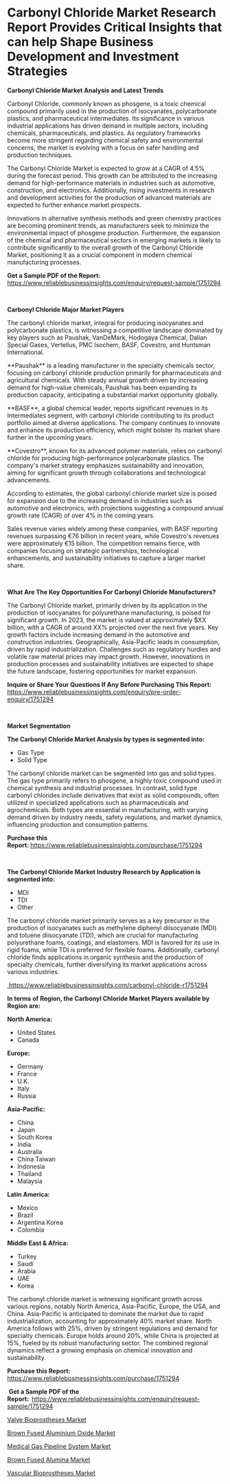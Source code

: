 <p><h1>Carbonyl Chloride Market Research Report Provides Critical Insights that can help Shape Business Development and Investment Strategies</h1></p><p><strong>Carbonyl Chloride Market Analysis and Latest Trends</strong></p>
<p><p>Carbonyl Chloride, commonly known as phosgene, is a toxic chemical compound primarily used in the production of isocyanates, polycarbonate plastics, and pharmaceutical intermediates. Its significance in various industrial applications has driven demand in multiple sectors, including chemicals, pharmaceuticals, and plastics. As regulatory frameworks become more stringent regarding chemical safety and environmental concerns, the market is evolving with a focus on safer handling and production techniques.</p><p>The Carbonyl Chloride Market is expected to grow at a CAGR of 4.5% during the forecast period. This growth can be attributed to the increasing demand for high-performance materials in industries such as automotive, construction, and electronics. Additionally, rising investments in research and development activities for the production of advanced materials are expected to further enhance market prospects.</p><p>Innovations in alternative synthesis methods and green chemistry practices are becoming prominent trends, as manufacturers seek to minimize the environmental impact of phosgene production. Furthermore, the expansion of the chemical and pharmaceutical sectors in emerging markets is likely to contribute significantly to the overall growth of the Carbonyl Chloride Market, positioning it as a crucial component in modern chemical manufacturing processes.</p></p>
<p><strong>Get a Sample PDF of the Report:&nbsp;</strong> <a href="https://www.reliablebusinessinsights.com/enquiry/request-sample/1751294?utm_campaign=75&utm_medium=2&utm_source=Github&utm_content=ia&utm_term=09112024&utm_id=carbonyl-chloride">https://www.reliablebusinessinsights.com/enquiry/request-sample/1751294</a></p>
<p>&nbsp;</p>
<p><strong>Carbonyl Chloride Major Market Players</strong></p>
<p><p>The carbonyl chloride market, integral for producing isocyanates and polycarbonate plastics, is witnessing a competitive landscape dominated by key players such as Paushak, VanDeMark, Hodogaya Chemical, Dalian Special Gases, Vertellus, PMC Isochem, BASF, Covestro, and Huntsman International.</p><p>**Paushak** is a leading manufacturer in the specialty chemicals sector, focusing on carbonyl chloride production primarily for pharmaceuticals and agricultural chemicals. With steady annual growth driven by increasing demand for high-value chemicals, Paushak has been expanding its production capacity, anticipating a substantial market opportunity globally.</p><p>**BASF**, a global chemical leader, reports significant revenues in its Intermediates segment, with carbonyl chloride contributing to its product portfolio aimed at diverse applications. The company continues to innovate and enhance its production efficiency, which might bolster its market share further in the upcoming years.</p><p>**Covestro**, known for its advanced polymer materials, relies on carbonyl chloride for producing high-performance polycarbonate plastics. The company's market strategy emphasizes sustainability and innovation, aiming for significant growth through collaborations and technological advancements. </p><p>According to estimates, the global carbonyl chloride market size is poised for expansion due to the increasing demand in industries such as automotive and electronics, with projections suggesting a compound annual growth rate (CAGR) of over 4% in the coming years. </p><p>Sales revenue varies widely among these companies, with BASF reporting revenues surpassing €76 billion in recent years, while Covestro's revenues were approximately €15 billion. The competition remains fierce, with companies focusing on strategic partnerships, technological enhancements, and sustainability initiatives to capture a larger market share.</p></p>
<p>&nbsp;</p>
<p><strong>What Are The Key Opportunities For Carbonyl Chloride Manufacturers?</strong></p>
<p><p>The Carbonyl Chloride market, primarily driven by its application in the production of isocyanates for polyurethane manufacturing, is poised for significant growth. In 2023, the market is valued at approximately $XX billion, with a CAGR of around XX% projected over the next five years. Key growth factors include increasing demand in the automotive and construction industries. Geographically, Asia-Pacific leads in consumption, driven by rapid industrialization. Challenges such as regulatory hurdles and volatile raw material prices may impact growth. However, innovations in production processes and sustainability initiatives are expected to shape the future landscape, fostering opportunities for market expansion.</p></p>
<p><strong>Inquire or Share Your Questions If Any Before Purchasing This Report:</strong> <a href="https://www.reliablebusinessinsights.com/enquiry/pre-order-enquiry/1751294?utm_campaign=75&utm_medium=2&utm_source=Github&utm_content=ia&utm_term=09112024&utm_id=carbonyl-chloride">https://www.reliablebusinessinsights.com/enquiry/pre-order-enquiry/1751294</a></p>
<p>&nbsp;</p>
<p><strong>Market Segmentation</strong></p>
<p><strong>The Carbonyl Chloride Market Analysis by types is segmented into:</strong></p>
<p><ul><li>Gas Type</li><li>Solid Type</li></ul></p>
<p><p>The carbonyl chloride market can be segmented into gas and solid types. The gas type primarily refers to phosgene, a highly toxic compound used in chemical synthesis and industrial processes. In contrast, solid type carbonyl chlorides include derivatives that exist as solid compounds, often utilized in specialized applications such as pharmaceuticals and agrochemicals. Both types are essential in manufacturing, with varying demand driven by industry needs, safety regulations, and market dynamics, influencing production and consumption patterns.</p></p>
<p><strong>Purchase this Report:&nbsp;</strong><a href="https://www.reliablebusinessinsights.com/purchase/1751294?utm_campaign=75&utm_medium=2&utm_source=Github&utm_content=ia&utm_term=09112024&utm_id=carbonyl-chloride">https://www.reliablebusinessinsights.com/purchase/1751294</a></p>
<p>&nbsp;</p>
<p><strong>The Carbonyl Chloride Market Industry Research by Application is segmented into:</strong></p>
<p><ul><li>MDI</li><li>TDI</li><li>Other</li></ul></p>
<p><p>The carbonyl chloride market primarily serves as a key precursor in the production of isocyanates such as methylene diphenyl diisocyanate (MDI) and toluene diisocyanate (TDI), which are crucial for manufacturing polyurethane foams, coatings, and elastomers. MDI is favored for its use in rigid foams, while TDI is preferred for flexible foams. Additionally, carbonyl chloride finds applications in organic synthesis and the production of specialty chemicals, further diversifying its market applications across various industries.</p></p>
<p><a href="https://www.reliablebusinessinsights.com/carbonyl-chloride-r1751294?utm_campaign=75&utm_medium=2&utm_source=Github&utm_content=ia&utm_term=09112024&utm_id=carbonyl-chloride">&nbsp;https://www.reliablebusinessinsights.com/carbonyl-chloride-r1751294</a></p>
<p><strong>In terms of Region, the Carbonyl Chloride Market Players available by Region are:</strong></p>
<p>
    <p> <strong> North America: </strong>
        <ul>
            <li>United States</li>
            <li>Canada</li>
        </ul>
        </p> 
    <p> <strong> Europe: </strong>
        <ul>
            <li>Germany</li>
            <li>France</li>
            <li>U.K.</li>
            <li>Italy</li>
            <li>Russia</li>
        </ul>
        </p> 
    <p> <strong> Asia-Pacific: </strong>
        <ul>
            <li>China</li>
            <li>Japan</li>
            <li>South Korea</li>
            <li>India</li>
            <li>Australia</li>
            <li>China Taiwan</li>
            <li>Indonesia</li>
            <li>Thailand</li>
            <li>Malaysia</li>
        </ul>
        </p> 
    <p> <strong> Latin America: </strong>
        <ul>
            <li>Mexico</li>
            <li>Brazil</li>
            <li>Argentina Korea</li>
            <li>Colombia</li>
        </ul>
        </p> 
    <p> <strong> Middle East & Africa: </strong>
        <ul>
            <li>Turkey</li>
            <li>Saudi</li>
            <li>Arabia</li>
            <li>UAE</li>
            <li>Korea</li>
        </ul>
    </p>
    </p>
<p><p>The carbonyl chloride market is witnessing significant growth across various regions, notably North America, Asia-Pacific, Europe, the USA, and China. Asia-Pacific is anticipated to dominate the market due to rapid industrialization, accounting for approximately 40% market share. North America follows with 25%, driven by stringent regulations and demand for specialty chemicals. Europe holds around 20%, while China is projected at 15%, fueled by its robust manufacturing sector. The combined regional dynamics reflect a growing emphasis on chemical innovation and sustainability.</p></p>
<p><strong>Purchase this Report: </strong><a href="https://www.reliablebusinessinsights.com/purchase/1751294?utm_campaign=75&utm_medium=2&utm_source=Github&utm_content=ia&utm_term=09112024&utm_id=carbonyl-chloride">https://www.reliablebusinessinsights.com/purchase/1751294</a></p>
<p>&nbsp;<strong>Get a Sample PDF of the Report:&nbsp;&nbsp;</strong><a href="https://www.reliablebusinessinsights.com/enquiry/request-sample/1751294?utm_campaign=75&utm_medium=2&utm_source=Github&utm_content=ia&utm_term=09112024&utm_id=carbonyl-chloride">https://www.reliablebusinessinsights.com/enquiry/request-sample/1751294</a></p>
<p><strong></strong></p>
<p><p><a href="https://issuu.com/reportprime-2/docs/valve-bioprostheses-market-size-203_7bc4de7a43ae45?utm_campaign=75&utm_medium=2&utm_source=Github&utm_content=ia&utm_term=09112024&utm_id=carbonyl-chloride">Valve Bioprostheses Market</a></p><p><a href="https://github.com/shivermasallash/Market-Research-Report-List-1/blob/main/brown-fused-aluminium-oxide-market.md?utm_campaign=75&utm_medium=2&utm_source=Github&utm_content=ia&utm_term=09112024&utm_id=carbonyl-chloride">Brown Fused Aluminium Oxide Market</a></p><p><a href="https://www.linkedin.com/pulse/medical-gas-pipeline-system-market-global-regional-analysis-4bb1c?utm_campaign=75&utm_medium=2&utm_source=Github&utm_content=ia&utm_term=09112024&utm_id=carbonyl-chloride">Medical Gas Pipeline System Market</a></p><p><a href="https://github.com/taketakyriffecd/Market-Research-Report-List-1/blob/main/brown-fused-alumina-market.md?utm_campaign=75&utm_medium=2&utm_source=Github&utm_content=ia&utm_term=09112024&utm_id=carbonyl-chloride">Brown Fused Alumina Market</a></p><p><a href="https://issuu.com/reportprime-2/docs/vascular-bioprostheses-market-size-_4c1fb80d8369ed?utm_campaign=75&utm_medium=2&utm_source=Github&utm_content=ia&utm_term=09112024&utm_id=carbonyl-chloride">Vascular Bioprostheses Market</a></p></p>
